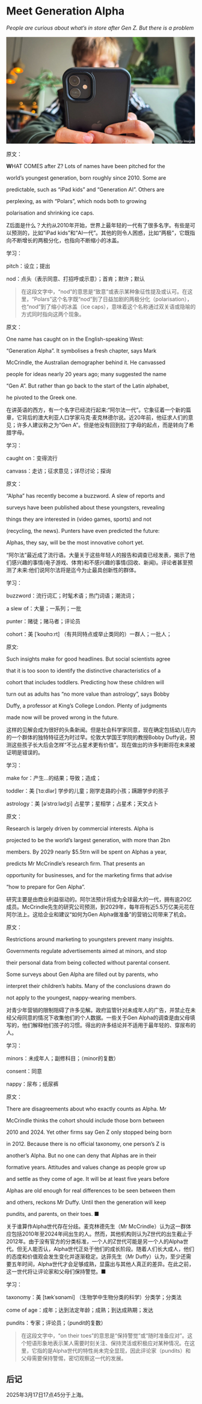 # Meet Generation Alpha

*People are curious about what’s in store after Gen Z. But there is a problem*

![image-20250317173118213](./assets/image-20250317173118213.png)

原文：

**W**HAT COMES after Z? Lots of names have been pitched for the

world’s youngest generation, born roughly since 2010. Some are

predictable, such as “iPad kids” and “Generation AI”. Others are

perplexing, as with “Polars”, which nods both to growing

polarisation and shrinking ice caps.

Z后面是什么？大约从2010年开始，世界上最年轻的一代有了很多名字。有些是可以预测的，比如“iPad kids”和“AI一代”。其他的则令人困惑，比如“两极”，它既指向不断增长的两极分化，也指向不断缩小的冰盖。

学习：

pitch：设立；提出

nod：点头（表示同意、打招呼或示意）；首肯；默许；默认

>
>
>在这段文字中，“nod”的意思是“致意”或表示某种象征性提及或认可。在这里，“Polars”这个名字既“nod”到了日益加剧的两极分化（polarisation），也“nod”到了缩小的冰盖（ice caps），意味着这个名称通过双关语或隐喻的方式同时指向这两个现象。

原文：

One name has caught on in the English-speaking West:

“Generation Alpha”. It symbolises a fresh chapter, says Mark

McCrindle, the Australian demographer behind it. He canvassed

people for ideas nearly 20 years ago; many suggested the name

“Gen A”. But rather than go back to the start of the Latin alphabet,

he pivoted to the Greek one.

在讲英语的西方，有一个名字已经流行起来:“阿尔法一代”。它象征着一个新的篇章，它背后的澳大利亚人口学家马克·麦克林德尔说。近20年前，他征求人们的意见；许多人建议称之为“Gen A”。但是他没有回到拉丁字母的起点，而是转向了希腊字母。

学习：

caught on：变得流行

canvass：走访；征求意见；详尽讨论；探询

原文：

“Alpha” has recently become a buzzword. A slew of reports and

surveys have been published about these youngsters, revealing

things they are interested in (video games, sports) and not

(recycling, the news). Punters have even predicted the future:

Alphas, they say, will be the most innovative cohort yet.

“阿尔法”最近成了流行语。大量关于这些年轻人的报告和调查已经发表，揭示了他们感兴趣的事情(电子游戏、体育)和不感兴趣的事情(回收、新闻)。评论者甚至预测了未来:他们说阿尔法将是迄今为止最具创新性的群体。

学习：

buzzword：流行词汇；时髦术语；热门词语；潮流词；

a slew of：大量；一系列；一批          

punter：赌徒；赌马者；评论员

cohort：美 [ˈkoʊhɔːrt] （有共同特点或举止类同的）一群人；一批人；

原文:

Such insights make for good headlines. But social scientists agree

that it is too soon to identify the distinctive characteristics of a

cohort that includes toddlers. Predicting how these children will

turn out as adults has “no more value than astrology”, says Bobby

Duffy, a professor at King’s College London. Plenty of judgments

made now will be proved wrong in the future.

这样的见解会成为很好的头条新闻。但是社会科学家同意，现在确定包括幼儿在内的一个群体的独特特征还为时过早。伦敦大学国王学院的教授Bobby Duffy说，预测这些孩子长大后会怎样“不比占星术更有价值”。现在做出的许多判断将在未来被证明是错误的。

学习：

 make for：产生…的结果；导致；造成；

toddler：美 [ˈtɑːdlər]  学步的儿童；刚学走路的小孩；蹒跚学步的孩子

astrology：美 [əˈstrɑːlədʒi] 占星学；星相学；占星术；天文占卜

原文：

Research is largely driven by commercial interests. Alpha is

projected to be the world’s largest generation, with more than 2bn

members. By 2029 nearly $5.5trn will be spent on Alphas a year,

predicts Mr McCrindle’s research firm. That presents an

opportunity for businesses, and for the marketing firms that advise

“how to prepare for Gen Alpha”.

研究主要是由商业利益驱动的。阿尔法预计将成为全球最大的一代，拥有逾20亿成员。McCrindle先生的研究公司预测，到2029年，每年将有近5.5万亿美元花在阿尔法上。这给企业和建议“如何为Gen Alpha做准备”的营销公司带来了机会。

原文：

Restrictions around marketing to youngsters prevent many insights.

Governments regulate advertisements aimed at minors, and stop

their personal data from being collected without parental consent.

Some surveys about Gen Alpha are filled out by parents, who

interpret their children’s habits. Many of the conclusions drawn do

not apply to the youngest, nappy-wearing members.

对青少年营销的限制阻碍了许多见解。政府监管针对未成年人的广告，并禁止在未经父母同意的情况下收集他们的个人数据。一些关于Gen Alpha的调查是由父母填写的，他们解释他们孩子的习惯。得出的许多结论并不适用于最年轻的、穿尿布的人。

学习：

minors：未成年人；副修科目；（minor的复数）

consent：同意

nappy：尿布；纸尿裤

原文：

There are disagreements about who exactly counts as Alpha. Mr

McCrindle thinks the cohort should include those born between

2010 and 2024. Yet other firms say Gen Z only stopped being born

in 2012. Because there is no official taxonomy, one person’s Z is

another’s Alpha. But no one can deny that Alphas are in their

formative years. Attitudes and values change as people grow up

and settle as they come of age. It will be at least five years before

Alphas are old enough for real differences to be seen between them

and others, reckons Mr Duffy. Until then the generation will keep

pundits, and parents, on their toes. ■

关于谁算作Alpha世代存在分歧。麦克林德先生（Mr McCrindle）认为这一群体应包括2010年至2024年间出生的人。然而，其他机构则认为Z世代的出生截止于2012年。由于没有官方的分类标准，一个人的Z世代可能是另一个人的Alpha世代。但无人能否认，Alpha世代正处于他们的成长阶段。随着人们长大成人，他们的态度和价值观会发生变化并逐渐稳定。达菲先生（Mr Duffy）认为，至少还需要五年时间，Alpha世代才会足够成熟，显露出与其他人真正的差异。在此之前，这一世代将让评论家和父母们保持警觉。■

学习：

taxonomy：美 [tækˈsɑnəmi] （生物学中生物分类的科学）分类学；分类法

come of age：成年；达到法定年龄；成熟；到达成熟期；发达          

pundits：专家；评论员；（pundit的复数）          



>
>
>在这段文字中，“on their toes”的意思是“保持警觉”或“随时准备应对”。这个短语形象地表示某人需要时刻关注、保持灵活或积极应对某种情况。在这里，它指的是Alpha世代的特性尚未完全显现，因此评论家（pundits）和父母需要保持警惕，密切观察这一代的发展。



## 后记

2025年3月17日17点45分于上海。